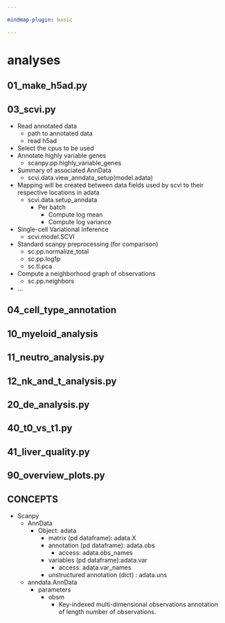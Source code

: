 ```yaml
---

mindmap-plugin: basic

---
```


# analyses

## 01_make_h5ad.py

## 03_scvi.py
- Read annotated data
   - path to annotated data
   - read h5ad
- Select the cpus to be used
- Annotate highly variable genes
   - scanpy.pp.highly_variable_genes
- Summary of associated AnnData
   - scvi.data.view_anndata_setup(model.adata)
- Mapping will be created between data fields used by scvi to their respective locations in adata
   - scvi.data.setup_anndata
      - Per batch
         - Compute log mean
         - Compute log variance
- Single-cell Variational Inference
   - scvi.model.SCVI
- Standard scanpy preprocessing (for comparison)
   - sc.pp.normalize_total
   - sc.pp.log1p
   - sc.tl.pca
- Compute a neighborhood graph of observations
   - sc.pp.neighbors
- ...

## 04_cell_type_annotation

## 10_myeloid_analysis

## 11_neutro_analysis.py

## 12_nk_and_t_analysis.py

## 20_de_analysis.py

## 40_t0_vs_t1.py

## 41_liver_quality.py

## 90_overview_plots.py

## CONCEPTS
- Scanpy
   - AnnData
      - Object: adata
         - matrix (pd dataframe): adata.X
         - annotation (pd dataframe): adata.obs
            - access: adata.obs_names
         - variables (pd dataframe):adata.var
            - access: adata.var_names
         - unstructured annotation (dict) : adata.uns
   - anndata.AnnData
      - parameters
         - obsm
            - Key-indexed multi-dimensional observations annotation of length number of observations.